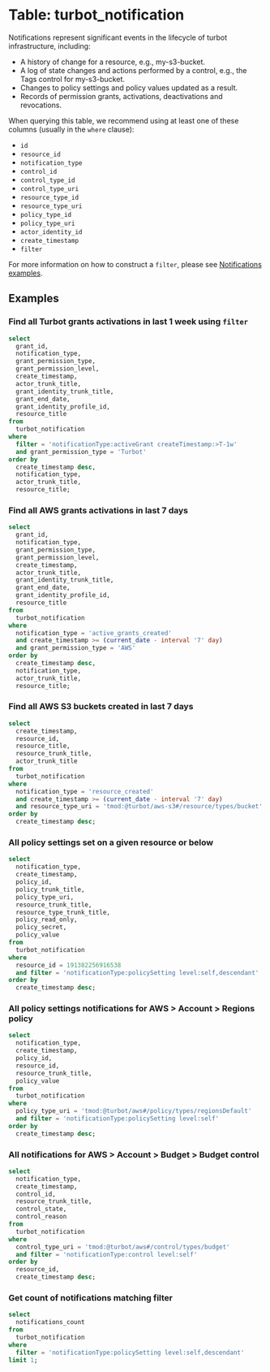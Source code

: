 # Table: turbot_notification

Notifications represent significant events in the lifecycle of turbot infrastructure, including:

- A history of change for a resource, e.g., my-s3-bucket.
- A log of state changes and actions performed by a control, e.g., the Tags control for my-s3-bucket.
- Changes to policy settings and policy values updated as a result.
- Records of permission grants, activations, deactivations and revocations.

When querying this table, we recommend using at least one of these columns (usually in the `where` clause):

- `id`
- `resource_id`
- `notification_type`
- `control_id`
- `control_type_id`
- `control_type_uri`
- `resource_type_id`
- `resource_type_uri`
- `policy_type_id`
- `policy_type_uri`
- `actor_identity_id`
- `create_timestamp`
- `filter`

For more information on how to construct a `filter`, please see [Notifications examples](https://turbot.com/v5/docs/reference/filter/notifications#examples).

## Examples

### Find all Turbot grants activations in last 1 week using `filter`

```sql
select
  grant_id,
  notification_type,
  grant_permission_type,
  grant_permission_level,
  create_timestamp,
  actor_trunk_title,
  grant_identity_trunk_title,
  grant_end_date,
  grant_identity_profile_id,
  resource_title
from
  turbot_notification
where
  filter = 'notificationType:activeGrant createTimestamp:>T-1w'
  and grant_permission_type = 'Turbot'
order by
  create_timestamp desc,
  notification_type,
  actor_trunk_title,
  resource_title;
```

### Find all AWS grants activations in last 7 days

```sql
select
  grant_id,
  notification_type,
  grant_permission_type,
  grant_permission_level,
  create_timestamp,
  actor_trunk_title,
  grant_identity_trunk_title,
  grant_end_date,
  grant_identity_profile_id,
  resource_title
from
  turbot_notification
where
  notification_type = 'active_grants_created'
  and create_timestamp >= (current_date - interval '7' day)
  and grant_permission_type = 'AWS'
order by
  create_timestamp desc,
  notification_type,
  actor_trunk_title,
  resource_title;
```

### Find all AWS S3 buckets created in last 7 days

```sql
select
  create_timestamp,
  resource_id,
  resource_title,
  resource_trunk_title,
  actor_trunk_title
from
  turbot_notification
where
  notification_type = 'resource_created'
  and create_timestamp >= (current_date - interval '7' day)
  and resource_type_uri = 'tmod:@turbot/aws-s3#/resource/types/bucket'
order by
  create_timestamp desc;
```

### All policy settings set on a given resource or below

```sql
select
  notification_type,
  create_timestamp,
  policy_id,
  policy_trunk_title,
  policy_type_uri,
  resource_trunk_title,
  resource_type_trunk_title,
  policy_read_only,
  policy_secret,
  policy_value
from
  turbot_notification
where
  resource_id = 191382256916538
  and filter = 'notificationType:policySetting level:self,descendant'
order by
  create_timestamp desc;
```

### All policy settings notifications for AWS > Account > Regions policy

```sql
select
  notification_type,
  create_timestamp,
  policy_id,
  resource_id,
  resource_trunk_title,
  policy_value
from
  turbot_notification
where
  policy_type_uri = 'tmod:@turbot/aws#/policy/types/regionsDefault'
  and filter = 'notificationType:policySetting level:self'
order by
  create_timestamp desc;
```

### All notifications for AWS > Account > Budget > Budget control

```sql
select
  notification_type,
  create_timestamp,
  control_id,
  resource_trunk_title,
  control_state,
  control_reason
from
  turbot_notification
where
  control_type_uri = 'tmod:@turbot/aws#/control/types/budget'
  and filter = 'notificationType:control level:self'
order by
  resource_id,
  create_timestamp desc;
```

### Get count of notifications matching filter

```sql
select
  notifications_count
from
  turbot_notification
where
  filter = 'notificationType:policySetting level:self,descendant'
limit 1;
```
